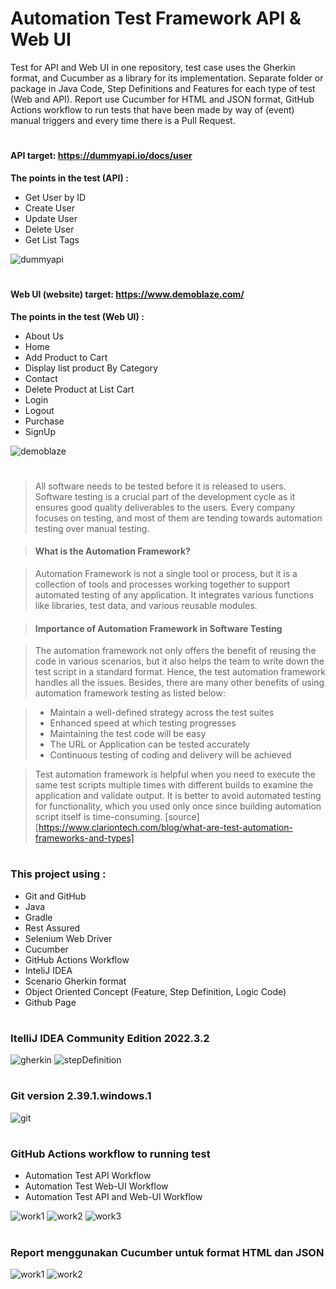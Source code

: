# Automation Test Framework API & Web UI
Test for API and Web UI in one repository, test case uses the Gherkin format, and Cucumber as a library for its implementation. Separate folder or package in Java Code, Step Definitions and Features for each type of test (Web and API). Report use Cucumber for HTML and JSON format, GitHub Actions workflow to run tests that have been made by way of (event) manual triggers and every time there is a Pull Request.
#
#### API target: https://dummyapi.io/docs/user
**The points in the test (API) :**
*	Get User by ID
*	Create User
*	Update User
*	Delete User
*	Get List Tags

![dummyapi](capture/dummyapi.PNG)




#
#### Web UI (website) target: https://www.demoblaze.com/
**The points in the test (Web UI) :**
-	About Us
-	Home
-	Add Product to Cart
-	Display list product By Category
-	Contact
-	Delete Product at List Cart
-	Login
-	Logout
-	Purchase
-	SignUp

![demoblaze](capture/demoblaze.PNG)

#
>All software needs to be tested before it is released to users. Software testing is a crucial part of the development cycle as it ensures good quality deliverables to the users. Every company focuses on testing, and most of them are tending towards automation testing over manual testing.

> #### What is the Automation Framework?

> Automation Framework is not a single tool or process, but it is a collection of tools and processes working together to support automated testing of any application. It integrates various functions like libraries, test data, and various reusable modules.

> #### Importance of Automation Framework in Software Testing

> The automation framework not only offers the benefit of reusing the code in various scenarios, but it also helps the team to write down the test script in a standard format. Hence, the test automation framework handles all the issues. Besides, there are many other benefits of using automation framework testing as listed below:

> * Maintain a well-defined strategy across the test suites
> * Enhanced speed at which testing progresses
> * Maintaining the test code will be easy
> * The URL or Application can be tested accurately
> * Continuous testing of coding and delivery will be achieved

> Test automation framework is helpful when you need to execute the same test scripts multiple times with different builds to examine the application and validate output. It is better to avoid automated testing for functionality, which you used only once since building automation script itself is time-consuming.
> [source][https://www.clariontech.com/blog/what-are-test-automation-frameworks-and-types]


#
### This project using :

* Git and GitHub
* Java
* Gradle
* Rest Assured
* Selenium Web Driver
* Cucumber
* GitHub Actions Workflow
* InteliJ IDEA
* Scenario Gherkin format
* Object Oriented Concept (Feature, Step Definition, Logic Code)
* Github Page



#
### ItelliJ IDEA Community Edition 2022.3.2
![gherkin](capture/gherkin.PNG)
![stepDefinition](capture/stepDefinition.PNG)

#
### Git version 2.39.1.windows.1
![git](capture/git.PNG)

#
### GitHub Actions workflow to running test 

* Automation Test API Workflow
* Automation Test Web-UI Workflow
* Automation Test API and Web-UI Workflow


![work1](capture/workflow1.PNG)
![work2](capture/workflow2.PNG)
![work3](capture/workflow3.PNG)


#
### Report menggunakan Cucumber untuk format HTML dan JSON
![work1](capture/htmlandjsonformat.PNG)
![work2](capture/htmlreport1.PNG)

















